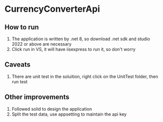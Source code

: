 # CurrencyConverterApi

## How to run
1. The application is written by .net 8, so download .net sdk and studio 2022 or above are necessary
2. Click run in VS, it will have iisexpress to run it, so don't worry

## Caveats
1. There are unit test in the soluition, right click on the UnitTest folder, then run test

## Other improvements
1. Followed solid to design the application
2. Split the test data, use appsetting to maintain the api key

